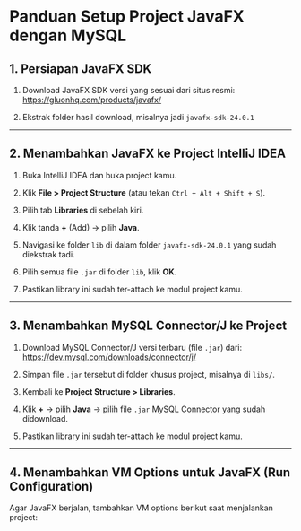# Panduan Setup Project JavaFX dengan MySQL

## 1. Persiapan JavaFX SDK

1. Download JavaFX SDK versi yang sesuai dari situs resmi:  
   https://gluonhq.com/products/javafx/

2. Ekstrak folder hasil download, misalnya jadi `javafx-sdk-24.0.1`

---

## 2. Menambahkan JavaFX ke Project IntelliJ IDEA

1. Buka IntelliJ IDEA dan buka project kamu.

2. Klik **File > Project Structure** (atau tekan `Ctrl + Alt + Shift + S`).

3. Pilih tab **Libraries** di sebelah kiri.

4. Klik tanda **+** (Add) → pilih **Java**.

5. Navigasi ke folder `lib` di dalam folder `javafx-sdk-24.0.1` yang sudah diekstrak tadi.

6. Pilih semua file `.jar` di folder `lib`, klik **OK**.

7. Pastikan library ini sudah ter-attach ke modul project kamu.

---

## 3. Menambahkan MySQL Connector/J ke Project

1. Download MySQL Connector/J versi terbaru (file `.jar`) dari:  
   https://dev.mysql.com/downloads/connector/j/

2. Simpan file `.jar` tersebut di folder khusus project, misalnya di `libs/`.

3. Kembali ke **Project Structure > Libraries**.

4. Klik **+** → pilih **Java** → pilih file `.jar` MySQL Connector yang sudah didownload.

5. Pastikan library ini sudah ter-attach ke modul project kamu.

---

## 4. Menambahkan VM Options untuk JavaFX (Run Configuration)

Agar JavaFX berjalan, tambahkan VM options berikut saat menjalankan project:

